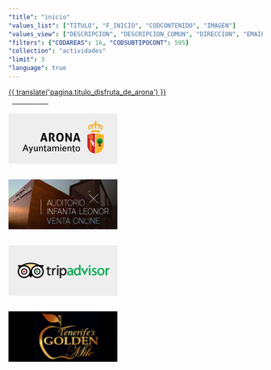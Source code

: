 ```yaml
---
"title": "inicio"
"values_list": ["TITULO", "F_INICIO", "CODCONTENIDO", "IMAGEN"]
"values_view": ["DESCRIPCION", "DESCRIPCION_COMUN", "DIRECCION", "EMAIL", "FAX", "HORARIO", "IMAGEN", "MAPA_IFRAME", "TELEFONO", "TEXTO", "TITULO", "WEB_PROPIA" ]
"filters": {"CODAREAS": 16, "CODSUBTIPOCONT": 595}
"collection": "actividades"
"limit": 3
"language": true
---
```


<div flex="100" flex-gt-xs="80" layout-gt-xs="row" layout-align="center center" layout="row"    id="apparona"           ng-include="'assets/atoms/main/apparona.htm'"           ></div>
<div flex="100" flex-gt-xs="80" layout-gt-xs="row" layout-align="center center" layout="row"    id="cuadricula"         ng-include="'assets/atoms/main/cuadricula.htm'"         ></div>
<div flex="100" flex-gt-xs="80" layout-gt-xs="row" layout-align="center center" layout="row"    id="vive_tu_estancia"   ng-include="'assets/atoms/main/vive_tu_estancia.htm'"   ></div>
<div flex="100" flex-gt-xs="80" layout-gt-xs="row" layout-align="center center" layout="row"    hide-gt-xs>
    <div flex layout="row" layout-align="center center">
        <div flex="80" layout="column" layout-padding>
            <div layout="row" layout-padding>
                <div flex style="padding-right: 0;">
                    <div class="text-center">
                        <a class="button opaque" style="width: 100%; margin-bottom: 0;" href="#!/{{ lang() }}/vive_tu_estancia"><span>{{ translate('pagina.titulo_disfruta_de_arona') }}</span></a>
                    </div>
                </div>
                <div>
                    <a class="button" href="#!/{{ lang() }}/galeria" style="padding: 0.45rem; margin-bottom: 0;"><md-icon style="color:white;" class="material-icons">camera_alt</md-icon></a>
                </div>
            </div>
        </div>
    </div>
</div>
<div flex="100" flex-gt-xs="80" layout-gt-xs="row" layout-align="center center" layout="row"    id="playas_de_arona"    ng-include="'assets/atoms/main/playas_de_arona.htm'"    ></div>
<div flex="100" flex-gt-xs="80" layout-gt-xs="row" layout-align="center center" layout="row"    id="conjunto_historico" ng-include="'assets/atoms/main/conjunto_historico.htm'" class="show-for-large"></div>
<div flex="100" flex-gt-xs="80"                                                 layout="column" id="actividades"        ng-include="'assets/atoms/main/actividades.htm'"        ></div>
<br ng-if="elements().length <= 0">
<div flex="100" flex-gt-xs="80" layout-gt-xs="row" layout-align="center center" layout="row">
    <div flex="100" flex-gt-xs="80" layout-align="center center" layout="row" layout-wrap>
        <div layout="column" style="margin-bottom: 2em;" flex="100" flex-gt-xs="50" flex-gt-sm="25" layout-align="center center">
            <div layout="row" layout-padding><a href="http://www.arona.org"><img src="img/logoA.png"></a></div>
        </div>
        <div flex></div>
        <div layout="column" style="margin-bottom: 2em;" flex="100" flex-gt-xs="50" flex-gt-sm="25" layout-align="center center">
            <div layout="row" layout-padding><a href="http://www.arona.org/auditorio"><img src="img/logoB.png"></a></div>
        </div>
        <div flex></div>
        <div layout="column" style="margin-bottom: 2em;" flex="100" flex-gt-xs="50" flex-gt-sm="25" layout-align="center center">
            <div layout="row" layout-padding><a href="https://www.tripadvisor.es/Tourism-g230096-Arona_Tenerife_Canary_Islands-Vacations.html"><img src="img/logoC.png"></a></div>
        </div>
        <div flex></div>
        <div layout="column" style="margin-bottom: 2em;" flex="100" flex-gt-xs="50" flex-gt-sm="25" layout-align="center center">
            <div layout="row" layout-padding><a href="#!/es/vive_tu_estancia/actividades_recomendadas/compras/22215"><img src="img/logoD.png"></a></div>
        </div>
    </div>
</div>
